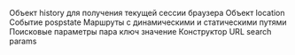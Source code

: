 Объект history для получения текущей сессии браузера
Объект location
Событие pospstate
Маршруты с динамическими и статическими путями
Поисковые параметры пара ключ значение
Конструктор URL search params